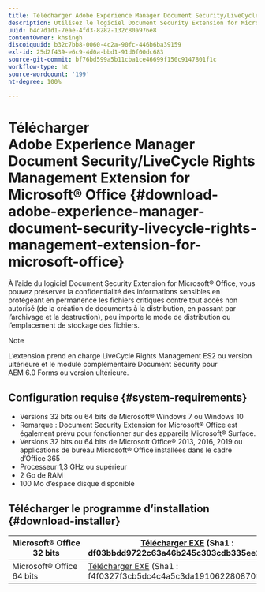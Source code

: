 ```yaml
---
title: Télécharger Adobe Experience Manager Document Security/LiveCycle Rights Management Extension for Microsoft® Office
description: Utilisez le logiciel Document Security Extension for Microsoft® Office afin de protéger les fichiers critiques contre tout accès non autorisé
uuid: b4c7d1d1-7eae-4fd3-8282-132c80a976e8
contentOwner: khsingh
discoiquuid: b32c7bb8-0060-4c2a-90fc-446b6ba39159
exl-id: 25d2f439-e6c9-4d0a-bbd1-91d0f00dc683
source-git-commit: bf76bd599a5b11cba1ce46699f150c9147801f1c
workflow-type: ht
source-wordcount: '199'
ht-degree: 100%

---
```


# Télécharger Adobe Experience Manager Document Security/LiveCycle Rights Management Extension for Microsoft® Office {#download-adobe-experience-manager-document-security-livecycle-rights-management-extension-for-microsoft-office}

À l’aide du logiciel Document Security Extension for Microsoft® Office, vous pouvez préserver la confidentialité des informations sensibles en protégeant en permanence les fichiers critiques contre tout accès non autorisé (de la création de documents à la distribution, en passant par l’archivage et la destruction), peu importe le mode de distribution ou l’emplacement de stockage des fichiers.

>[!NOTE]
>
>L’extension prend en charge LiveCycle Rights Management ES2 ou version ultérieure et le module complémentaire Document Security pour AEM 6.0 Forms ou version ultérieure.

## Configuration requise {#system-requirements}

* Versions 32 bits ou 64 bits de Microsoft® Windows 7 ou Windows 10
* Remarque : Document Security Extension for Microsoft® Office est également prévu pour fonctionner sur des appareils Microsoft® Surface.
* Versions 32 bits ou 64 bits de Microsoft Office® 2013, 2016, 2019 ou applications de bureau Microsoft® Office installées dans le cadre d’Office 365
* Processeur 1,3 GHz ou supérieur
* 2 Go de RAM
* 100 Mo d’espace disque disponible

## Télécharger le programme d’installation {#download-installer}

| Microsoft® Office 32 bits | [Télécharger EXE](https://download.macromedia.com/pub/livecycle/policyserver/DocumentSecurityExtensionforMicrosoftOffice.exe) (Sha1 : df03bbdd9722c63a46b245c303cdb335ee2d0fce) | [Télécharger MSI](https://download.macromedia.com/pub/livecycle/policyserver/DocumentSecurityExtensionforMicrosoftOffice.zip) (Sha1 : e70661f72ba640c37911c6d17d520ceaf84c2122) |
|---|---|---|
| Microsoft® Office 64 bits | [Télécharger EXE](https://download.macromedia.com/pub/livecycle/policyserver/DocumentSecurityExtensionforMicrosoftOffice64.exe) (Sha1 : f4f0327f3cb5dc4c4a5c3da191062280870fc176) | [Télécharger MSI](https://download.macromedia.com/pub/livecycle/policyserver/DocumentSecurityExtensionforMicrosoftOffice64.zip) (Sha1 : 73f408f860143008915ee86b13edd0e76789b4fc) |
